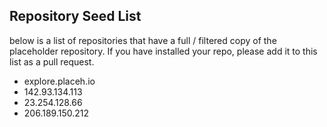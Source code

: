 ## Repository Seed List

below is a list of repositories that have a full / filtered copy of the placeholder repository.
If you have installed your repo, please add it to this list as a pull request.

* explore.placeh.io
* 142.93.134.113
* 23.254.128.66
* 206.189.150.212
